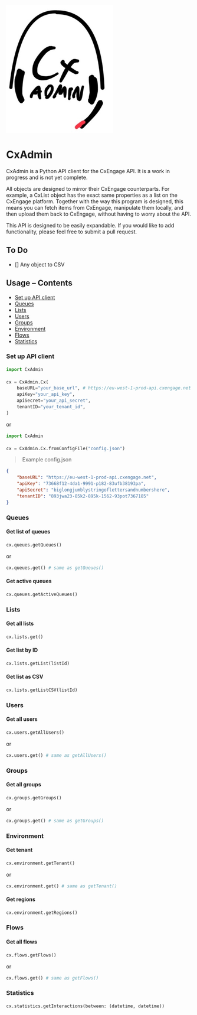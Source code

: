 ![](readme/logo.jpg)

# CxAdmin

CxAdmin is a Python API client for the CxEngage API. It is a work in progress and is not yet complete.

All objects are designed to mirror their CxEngage counterparts. For example, a CxList object has the exact same properties as a list on the CxEngage platform.
Together with the way this program is designed, this means you can fetch items from CxEngage, manipulate them locally, and then upload them back to CxEngage, without having to worry about the API.

This API is designed to be easily expandable. If you would like to add functionality, please feel free to submit a pull request.

## To Do
- [] Any object to CSV

## Usage – Contents
* [Set up API client](#set-up-api-client)
* [Queues](#queues)
* [Lists](#lists)
* [Users](#users)
* [Groups](#groups)
* [Environment](#environment)
* [Flows](#flows)
* [Statistics](#statistics)

### Set up API client

```python
import CxAdmin

cx = CxAdmin.Cx(
    baseURL="your_base_url", # https://eu-west-1-prod-api.cxengage.net for EU, https://api.cxengage.net for US
    apiKey="your_api_key",
    apiSecret="your_api_secret",
    tenantID="your_tenant_id",
)
```

or

```python
import CxAdmin

cx = CxAdmin.Cx.fromConfigFile("config.json")
```

> Example config.json

```json
{
    "baseURL": "https://eu-west-1-prod-api.cxengage.net",
    "apiKey": "73668f12-4da1-9991-p182-83ufb38193pa",
    "apiSecret": "biglongjumblystringoflettersandnumbershere",
    "tenantID": "893jwa23-85k2-895k-1562-93pot7367185"
}
```

### Queues

#### Get list of queues
```python
cx.queues.getQueues()
```
or
```python
cx.queues.get() # same as getQueues()
```

#### Get active queues
```python
cx.queues.getActiveQueues()
```

### Lists

#### Get all lists
```python
cx.lists.get()
```

#### Get list by ID
```python
cx.lists.getList(listId)
```

#### Get list as CSV
```python
cx.lists.getListCSV(listId)
```

### Users

#### Get all users

```python
cx.users.getAllUsers()
```
or
```python
cx.users.get() # same as getAllUsers()
```

### Groups

#### Get all groups

```python
cx.groups.getGroups()
```
or
```python
cx.groups.get() # same as getGroups()
```

### Environment

#### Get tenant
    
```python
cx.environment.getTenant()
```
or
```python
cx.environment.get() # same as getTenant()
```

#### Get regions
    
```python
cx.environment.getRegions()
```

### Flows

#### Get all flows

```python
cx.flows.getFlows()
```
or
```python
cx.flows.get() # same as getFlows()
```

### Statistics

```python
cx.statistics.getInteractions(between: (datetime, datetime))
```
